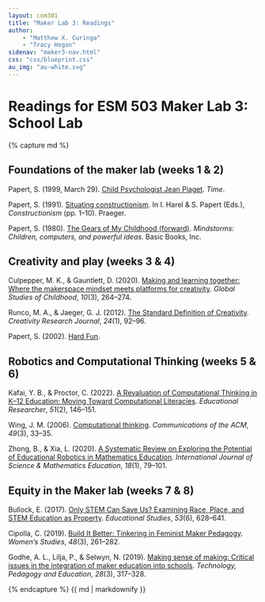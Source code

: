 ```yaml
---
layout: com301
title: "Maker Lab 3: Readings"
author:
    - "Matthew X. Curinga"
    - "Tracy Hogan"
sidenav: "maker3-nav.html"
css: "css/blueprint.css"
au_img: "au-white.svg"
---
```


<i class="bi bi-book"></i> Readings for ESM 503 Maker Lab 3: School Lab
=======================================================================

<div class="apa">
{% capture md %}

Foundations of the maker lab (weeks 1 & 2)
------------------------------------------
Papert, S. (1999, March 29). [Child Psychologist Jean Piaget](https://content.time.com/time/subscriber/article/0,33009,990617,00.html). _Time_.

Papert, S. (1991). [Situating constructionism](https://web.media.mit.edu/~calla/web_comunidad/Reading-En/situating_constructionism.pdf). In I. Harel & S. Papert (Eds.), _Constructionism_ (pp. 1–10). Praeger.

Papert, S. (1980). [The Gears of My Childhood (forward)](gears.html). _Mindstorms: Children, computers, and powerful ideas_. Basic Books, Inc.

Creativity and play (weeks 3 & 4)
---------------------------------
Culpepper, M. K., & Gauntlett, D. (2020). [Making and learning together: Where the makerspace mindset meets platforms for creativity](https://journals.sagepub.com/doi/full/10.1177/2043610620941868). _Global Studies of Childhood_, _10_(3), 264–274.

Runco, M. A., & Jaeger, G. J. (2012). [The Standard Definition of Creativity](http://emotrab.ufba.br/wp-content/uploads/2019/06/RUNCO-Mark-The-Standard-Definition-of-Creativity.pdf). _Creativity Research Journal_, _24_(1), 92–96.

Papert, S. (2002). [Hard Fun](hard-fun.html).

Robotics and Computational Thinking (weeks 5 & 6)
--------------------------------------------------
Kafai, Y. B., & Proctor, C. (2022). [A Revaluation of Computational Thinking in K–12 Education: Moving Toward Computational Literacies](https://doi.org/10.3102/0013189X211057904). _Educational Researcher_, _51_(2), 146–151. 

Wing, J. M. (2006). [Computational thinking](https://cacm.acm.org/magazines/2006/3/5977-computational-thinking/fulltext). _Communications of the ACM_, _49_(3), 33–35. 

Zhong, B., & Xia, L. (2020). [A Systematic Review on Exploring the Potential of Educational Robotics in Mathematics Education](https://www.researchgate.net/profile/Baichang-Zhong/publication/328999525_A_Systematic_Review_on_Exploring_the_Potential_of_Educational_Robotics_in_Mathematics_Education/links/5ee1747a458515814a544210/A-Systematic-Review-on-Exploring-the-Potential-of-Educational-Robotics-in-Mathematics-Education.pdf).
_International Journal of Science & Mathematics Education_, _18_(1), 79–101.

Equity in the Maker lab (weeks 7 & 8)
-------------------------------------
Bullock, E. (2017). [Only STEM Can Save Us? Examining Race, Place, and STEM Education as Property](https://drive.google.com/file/d/1Fm4YfYfUtgP8502KRLSF3LIRXVc9fYYo/view?usp=drive_link). _Educational Studies_, _53_(6), 628–641.

Cipolla, C. (2019). [Build It Better: Tinkering in Feminist Maker Pedagogy](https://onesearch.adelphi.edu/permalink/01ADELPHI_INST/188n7nj/cdi_proquest_journals_2260090157). _Women’s Studies_, _48_(3), 261–282.

Godhe, A. L., Lilja, P., & Selwyn, N. (2019). [Making sense of making: Critical issues in the integration of maker education into schools](https://usercontent.one/wp/kvasarmakerspace.se/wp-content/uploads/2019/05/Making-sense-of-making.pdf). _Technology, Pedagogy and Education_, _28_(3), 317–328.


{% endcapture %}
{{ md | markdownify }}

</div>